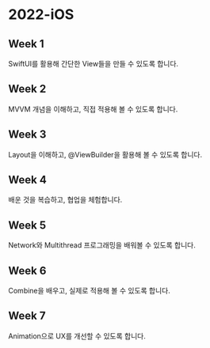 # 2022-iOS

## Week 1

SwiftUI를 활용해 간단한 View들을 만들 수 있도록 합니다.

## Week 2

MVVM 개념을 이해하고, 직접 적용해 볼 수 있도록 합니다.

## Week 3

Layout을 이해하고, @ViewBuilder을 활용해 볼 수 있도록 합니다.

## Week 4

배운 것을 복습하고, 협업을 체험합니다.

## Week 5

Network와 Multithread 프로그래밍을 배워볼 수 있도록 합니다.

## Week 6

Combine을 배우고, 실제로 적용해 볼 수 있도록 합니다.

## Week 7

Animation으로 UX를 개선할 수 있도록 합니다.
